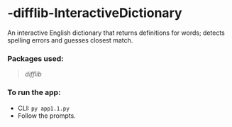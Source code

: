 # -difflib-InteractiveDictionary

An interactive English dictionary that returns definitions for words; detects spelling errors and guesses closest match.

### Packages used:
> *difflib*

### To run the app: 
* CLI: `py app1.1.py`
* Follow the prompts.
